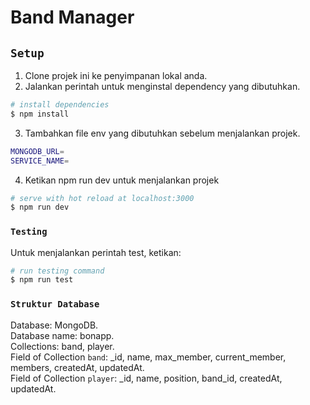 # Band Manager
## `Setup`
1. Clone projek ini ke penyimpanan lokal anda.
2. Jalankan perintah untuk menginstal dependency yang dibutuhkan.
```bash
# install dependencies
$ npm install
```
3. Tambahkan file env yang dibutuhkan sebelum menjalankan projek.
```bash
MONGODB_URL=
SERVICE_NAME=
```
4. Ketikan npm run dev untuk menjalankan projek
```bash
# serve with hot reload at localhost:3000
$ npm run dev
```

### `Testing`
Untuk menjalankan perintah test, ketikan:
```bash
# run testing command
$ npm run test
```

### `Struktur Database`
Database: MongoDB.  
Database name: bonapp.  
Collections: band, player.  
Field of Collection `band`: _id, name, max_member, current_member, members, createdAt, updatedAt.  
Field of Collection `player`: _id, name, position, band_id, createdAt, updatedAt.  


